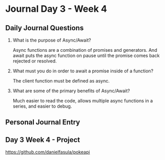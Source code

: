 # Journal Day 3 - Week 4

## Daily Journal Questions


1. What is the purpose of Async/Await?

    Async functions are a combination of promises and generators. And await puts the async function on pause until the promise comes back rejected or resolved.

2. What must you do in order to await a promise inside of a function?

    The client function must be defined as async.

3. What are some of the primary benefits of Async/Await?

    Much easier to read the code, allows multiple async functions in a series, and easier to debug.

## Personal Journal Entry

## Day 3 Week 4 -  Project

https://github.com/danielfasula/pokeapi